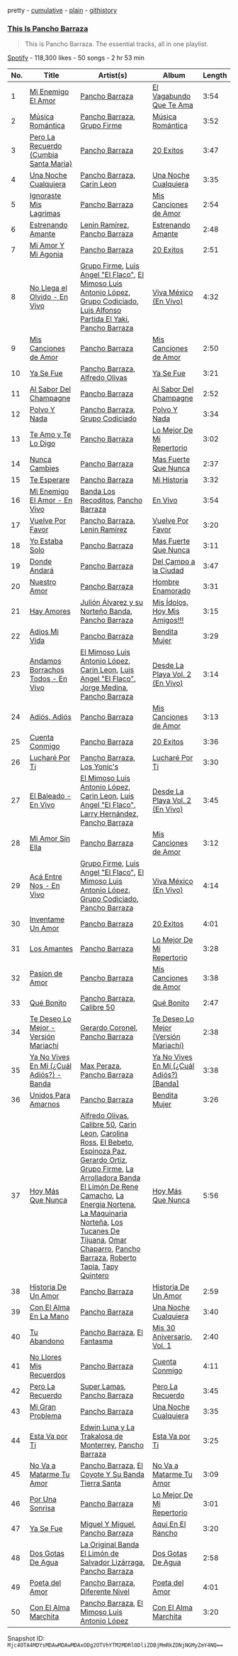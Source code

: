 pretty - [cumulative](/playlists/cumulative/37i9dQZF1DZ06evO3463WU.md) - [plain](/playlists/plain/37i9dQZF1DZ06evO3463WU) - [githistory](https://github.githistory.xyz/mackorone/spotify-playlist-archive/blob/main/playlists/plain/37i9dQZF1DZ06evO3463WU)

### [This Is Pancho Barraza](https://open.spotify.com/playlist/37i9dQZF1DZ06evO3463WU)

> This is Pancho Barraza\. The essential tracks, all in one playlist.

[Spotify](https://open.spotify.com/user/spotify) - 118,300 likes - 50 songs - 2 hr 53 min

| No. | Title | Artist(s) | Album | Length |
|---|---|---|---|---|
| 1 | [Mi Enemigo El Amor](https://open.spotify.com/track/3gYgHcEBcuySZwZ2dcTPXV) | [Pancho Barraza](https://open.spotify.com/artist/5dmU7FrmtbQaSzIvGsE4Jp) | [El Vagabundo Que Te Ama](https://open.spotify.com/album/5ArPxAo4IyU0pEsCIZsg0F) | 3:54 |
| 2 | [Música Romántica](https://open.spotify.com/track/0gOwkN1piWLMINfj97SogV) | [Pancho Barraza](https://open.spotify.com/artist/5dmU7FrmtbQaSzIvGsE4Jp), [Grupo Firme](https://open.spotify.com/artist/1dKdetem2xEmjgvyymzytS) | [Música Romántica](https://open.spotify.com/album/5B6pvL3W5WyqxiZ8k70y8U) | 3:52 |
| 3 | [Pero La Recuerdo \(Cumbia Santa Maria\)](https://open.spotify.com/track/3Z0qp959lgropPTzCnMbkU) | [Pancho Barraza](https://open.spotify.com/artist/5dmU7FrmtbQaSzIvGsE4Jp) | [20 Exitos](https://open.spotify.com/album/0z3EHq0Bni4Fv60XoTtk21) | 3:47 |
| 4 | [Una Noche Cualquiera](https://open.spotify.com/track/1d2ziGaMKHlNjuFY1oL8If) | [Pancho Barraza](https://open.spotify.com/artist/5dmU7FrmtbQaSzIvGsE4Jp), [Carin Leon](https://open.spotify.com/artist/66ihevNkSYNzRAl44dx6jJ) | [Una Noche Cualquiera](https://open.spotify.com/album/6uhcErVRHBbBaslDcvzDlD) | 3:35 |
| 5 | [Ignoraste Mis Lagrimas](https://open.spotify.com/track/3uIpPg75d1L8uIKAQBBz9I) | [Pancho Barraza](https://open.spotify.com/artist/5dmU7FrmtbQaSzIvGsE4Jp) | [Mis Canciones de Amor](https://open.spotify.com/album/71EFMwN2oaKfHw7W9l1WIa) | 2:54 |
| 6 | [Estrenando Amante](https://open.spotify.com/track/39hRwctyqnnEsXttaJGKyQ) | [Lenin Ramírez](https://open.spotify.com/artist/3hTffafUYLLgO4yuPAxb5U), [Pancho Barraza](https://open.spotify.com/artist/5dmU7FrmtbQaSzIvGsE4Jp) | [Estrenando Amante](https://open.spotify.com/album/6OTgNYYTX9V9VwlK1swNVw) | 2:48 |
| 7 | [Mi Amor Y Mi Agonia](https://open.spotify.com/track/6GQkrXZHNg4EzgP0Q6exy3) | [Pancho Barraza](https://open.spotify.com/artist/5dmU7FrmtbQaSzIvGsE4Jp) | [20 Exitos](https://open.spotify.com/album/0z3EHq0Bni4Fv60XoTtk21) | 2:51 |
| 8 | [No Llega el Olvido \- En Vivo](https://open.spotify.com/track/5MPY1xEb6E8Lv9HuGKEVLp) | [Grupo Firme](https://open.spotify.com/artist/1dKdetem2xEmjgvyymzytS), [Luis Angel "El Flaco"](https://open.spotify.com/artist/4kJ2OBSNasUA4yOT5NCfCl), [El Mimoso Luis Antonio López](https://open.spotify.com/artist/7AUgYiThuW80zSOwY7Ub2g), [Grupo Codiciado](https://open.spotify.com/artist/4aWhlVjiUjYHpVWBPP8AFc), [Luis Alfonso Partida El Yaki](https://open.spotify.com/artist/5l6N2hoIaP7snXdjnCULvk), [Pancho Barraza](https://open.spotify.com/artist/5dmU7FrmtbQaSzIvGsE4Jp) | [Viva México \(En Vivo\)](https://open.spotify.com/album/7kMLaUdwvSVUtYFtBT7znC) | 4:32 |
| 9 | [Mis Canciones de Amor](https://open.spotify.com/track/54c9K5pPOCH7vsd0SF9eoC) | [Pancho Barraza](https://open.spotify.com/artist/5dmU7FrmtbQaSzIvGsE4Jp) | [Mis Canciones de Amor](https://open.spotify.com/album/71EFMwN2oaKfHw7W9l1WIa) | 2:50 |
| 10 | [Ya Se Fue](https://open.spotify.com/track/3hIFiQfRn4tOaIS6ePCNXr) | [Pancho Barraza](https://open.spotify.com/artist/5dmU7FrmtbQaSzIvGsE4Jp), [Alfredo Olivas](https://open.spotify.com/artist/5xYNmNkaWRqu3e5F4UXME8) | [Ya Se Fue](https://open.spotify.com/album/5aX6a0wLRfsIPr8kvZ5S1k) | 3:21 |
| 11 | [Al Sabor Del Champagne](https://open.spotify.com/track/31CBLt8Zkp2kEE6JX8aWx0) | [Pancho Barraza](https://open.spotify.com/artist/5dmU7FrmtbQaSzIvGsE4Jp) | [Al Sabor Del Champagne](https://open.spotify.com/album/2Fg4m6JftW78wXMQ1bEaUG) | 2:52 |
| 12 | [Polvo Y Nada](https://open.spotify.com/track/3hxmYDtf38nK7MLtbdaHFj) | [Pancho Barraza](https://open.spotify.com/artist/5dmU7FrmtbQaSzIvGsE4Jp), [Grupo Codiciado](https://open.spotify.com/artist/4aWhlVjiUjYHpVWBPP8AFc) | [Polvo Y Nada](https://open.spotify.com/album/0tsv50A3ZdXC5EeohYYHag) | 3:34 |
| 13 | [Te Amo y Te Lo Digo](https://open.spotify.com/track/3oyseqmvN8v73vcp7z0yx8) | [Pancho Barraza](https://open.spotify.com/artist/5dmU7FrmtbQaSzIvGsE4Jp) | [Lo Mejor De Mi Repertorio](https://open.spotify.com/album/3dEdr01jgZ35RTRKO3HEaR) | 3:02 |
| 14 | [Nunca Cambies](https://open.spotify.com/track/2GV9Q5prIUhhIfnlQG0VzL) | [Pancho Barraza](https://open.spotify.com/artist/5dmU7FrmtbQaSzIvGsE4Jp) | [Mas Fuerte Que Nunca](https://open.spotify.com/album/7EQVo82zWf1HDubvJmdbEi) | 2:37 |
| 15 | [Te Esperare](https://open.spotify.com/track/54tmAoMDUoz4a1WSZJEkhU) | [Pancho Barraza](https://open.spotify.com/artist/5dmU7FrmtbQaSzIvGsE4Jp) | [Mi Historia](https://open.spotify.com/album/6Xes51EPRhxPClnSVFA9qq) | 3:32 |
| 16 | [Mi Enemigo El Amor \- En Vivo](https://open.spotify.com/track/1mubehT6tuQaByo7qGR2Ie) | [Banda Los Recoditos](https://open.spotify.com/artist/4bPiOPI4V99cepEftvBYak), [Pancho Barraza](https://open.spotify.com/artist/5dmU7FrmtbQaSzIvGsE4Jp) | [En Vivo](https://open.spotify.com/album/7B0TYXtXBC9tXV6wFnE5It) | 3:54 |
| 17 | [Vuelve Por Favor](https://open.spotify.com/track/0TflYAKQ2cTYzOKQTcAmpP) | [Pancho Barraza](https://open.spotify.com/artist/5dmU7FrmtbQaSzIvGsE4Jp), [Lenin Ramírez](https://open.spotify.com/artist/3hTffafUYLLgO4yuPAxb5U) | [Vuelve Por Favor](https://open.spotify.com/album/07yRUflwcRq8xwhUPJ1t0W) | 3:20 |
| 18 | [Yo Estaba Solo](https://open.spotify.com/track/4XcPwUTY31I4atXFTVE6XB) | [Pancho Barraza](https://open.spotify.com/artist/5dmU7FrmtbQaSzIvGsE4Jp) | [Mas Fuerte Que Nunca](https://open.spotify.com/album/7EQVo82zWf1HDubvJmdbEi) | 3:11 |
| 19 | [Donde Andará](https://open.spotify.com/track/1AvJ3JBfma4kdkpY91rc4l) | [Pancho Barraza](https://open.spotify.com/artist/5dmU7FrmtbQaSzIvGsE4Jp) | [Del Campo a la Ciudad](https://open.spotify.com/album/1YVcOrdEEN3xZSSRMI5288) | 3:47 |
| 20 | [Nuestro Amor](https://open.spotify.com/track/4gfCFNZiohK3xpwCQUUifT) | [Pancho Barraza](https://open.spotify.com/artist/5dmU7FrmtbQaSzIvGsE4Jp) | [Hombre Enamorado](https://open.spotify.com/album/5D77PYz1WHp9nna1DkA48I) | 3:31 |
| 21 | [Hay Amores](https://open.spotify.com/track/3xdC10QJ54yltOq8r4fbXa) | [Julión Álvarez y su Norteño Banda](https://open.spotify.com/artist/1bfl0AU8SqmLkElptOprhC), [Pancho Barraza](https://open.spotify.com/artist/5dmU7FrmtbQaSzIvGsE4Jp) | [Mis Ídolos, Hoy Mis Amigos!!!](https://open.spotify.com/album/4DQQ3pKX45A1Twok8WL0hc) | 3:15 |
| 22 | [Adios Mi Vida](https://open.spotify.com/track/6XwAxF4iekTzTgsyZA6mpa) | [Pancho Barraza](https://open.spotify.com/artist/5dmU7FrmtbQaSzIvGsE4Jp) | [Bendita Mujer](https://open.spotify.com/album/5jzKBAq7ZRUCTCMGX6h5WV) | 3:29 |
| 23 | [Andamos Borrachos Todos \- En Vivo](https://open.spotify.com/track/0OiBmdNifHrKDer8l1bUUJ) | [El Mimoso Luis Antonio López](https://open.spotify.com/artist/7AUgYiThuW80zSOwY7Ub2g), [Carin Leon](https://open.spotify.com/artist/66ihevNkSYNzRAl44dx6jJ), [Luis Angel "El Flaco"](https://open.spotify.com/artist/4kJ2OBSNasUA4yOT5NCfCl), [Jorge Medina](https://open.spotify.com/artist/4uZP9vHYfFu3DW9ywwtLpf), [Pancho Barraza](https://open.spotify.com/artist/5dmU7FrmtbQaSzIvGsE4Jp) | [Desde La Playa Vol\. 2 \(En Vivo\)](https://open.spotify.com/album/5Cg2SJc24bmBeoTQZ3ulVt) | 3:14 |
| 24 | [Adiós, Adiós](https://open.spotify.com/track/3DeS3HVYR3hhb2WkomDsEU) | [Pancho Barraza](https://open.spotify.com/artist/5dmU7FrmtbQaSzIvGsE4Jp) | [Mis Canciones de Amor](https://open.spotify.com/album/0JCDByU5HnFtMb2Ov4CJLV) | 3:13 |
| 25 | [Cuenta Conmigo](https://open.spotify.com/track/3ejMMFhxszcFqPzsYfLnNL) | [Pancho Barraza](https://open.spotify.com/artist/5dmU7FrmtbQaSzIvGsE4Jp) | [20 Exitos](https://open.spotify.com/album/0z3EHq0Bni4Fv60XoTtk21) | 3:36 |
| 26 | [Lucharé Por Ti](https://open.spotify.com/track/5I9SnEA84dwUgjbBLIdTSm) | [Pancho Barraza](https://open.spotify.com/artist/5dmU7FrmtbQaSzIvGsE4Jp), [Los Yonic's](https://open.spotify.com/artist/1z8Z3JjXWNa7xbeXcyFZMt) | [Lucharé Por Ti](https://open.spotify.com/album/5ZhzGPdJ3ybEx9fK6LF5c7) | 3:30 |
| 27 | [El Baleado \- En Vivo](https://open.spotify.com/track/4eAMrahsJUpJipw0mqJDtn) | [El Mimoso Luis Antonio López](https://open.spotify.com/artist/7AUgYiThuW80zSOwY7Ub2g), [Carin Leon](https://open.spotify.com/artist/66ihevNkSYNzRAl44dx6jJ), [Luis Angel "El Flaco"](https://open.spotify.com/artist/4kJ2OBSNasUA4yOT5NCfCl), [Larry Hernández](https://open.spotify.com/artist/6djNDzSg08mnh2Ayoh6Ovn), [Pancho Barraza](https://open.spotify.com/artist/5dmU7FrmtbQaSzIvGsE4Jp) | [Desde La Playa Vol\. 2 \(En Vivo\)](https://open.spotify.com/album/5Cg2SJc24bmBeoTQZ3ulVt) | 3:45 |
| 28 | [Mi Amor Sin Ella](https://open.spotify.com/track/4PPFkIR5X1DwVr2SC1ZZdq) | [Pancho Barraza](https://open.spotify.com/artist/5dmU7FrmtbQaSzIvGsE4Jp) | [Mis Canciones de Amor](https://open.spotify.com/album/71EFMwN2oaKfHw7W9l1WIa) | 3:12 |
| 29 | [Acá Entre Nos \- En Vivo](https://open.spotify.com/track/5ck9PhKtvFsuCN8zEAG4C4) | [Grupo Firme](https://open.spotify.com/artist/1dKdetem2xEmjgvyymzytS), [Luis Angel "El Flaco"](https://open.spotify.com/artist/4kJ2OBSNasUA4yOT5NCfCl), [El Mimoso Luis Antonio López](https://open.spotify.com/artist/7AUgYiThuW80zSOwY7Ub2g), [Grupo Codiciado](https://open.spotify.com/artist/4aWhlVjiUjYHpVWBPP8AFc), [Pancho Barraza](https://open.spotify.com/artist/5dmU7FrmtbQaSzIvGsE4Jp) | [Viva México \(En Vivo\)](https://open.spotify.com/album/7kMLaUdwvSVUtYFtBT7znC) | 4:14 |
| 30 | [Inventame Un Amor](https://open.spotify.com/track/6Nd55mIC9CFul1mVagPtFa) | [Pancho Barraza](https://open.spotify.com/artist/5dmU7FrmtbQaSzIvGsE4Jp) | [20 Exitos](https://open.spotify.com/album/0z3EHq0Bni4Fv60XoTtk21) | 4:01 |
| 31 | [Los Amantes](https://open.spotify.com/track/0h43pLYpldnoNwESdxnoDI) | [Pancho Barraza](https://open.spotify.com/artist/5dmU7FrmtbQaSzIvGsE4Jp) | [Lo Mejor De Mi Repertorio](https://open.spotify.com/album/3dEdr01jgZ35RTRKO3HEaR) | 3:28 |
| 32 | [Pasion de Amor](https://open.spotify.com/track/7p5sJ5TGAip4705FHdm6KB) | [Pancho Barraza](https://open.spotify.com/artist/5dmU7FrmtbQaSzIvGsE4Jp) | [Mis Canciones de Amor](https://open.spotify.com/album/71EFMwN2oaKfHw7W9l1WIa) | 3:38 |
| 33 | [Qué Bonito](https://open.spotify.com/track/3AG3kaV6b3DDQDCEDN1HdS) | [Pancho Barraza](https://open.spotify.com/artist/5dmU7FrmtbQaSzIvGsE4Jp), [Calibre 50](https://open.spotify.com/artist/4jogXSSvlyMkODGSZ2wc2P) | [Qué Bonito](https://open.spotify.com/album/0Z05URN9ad0MN2TuakJH0u) | 2:47 |
| 34 | [Te Deseo Lo Mejor \- Versión Mariachi](https://open.spotify.com/track/4JmJUdY5z9NhJYDdRx6cuC) | [Gerardo Coronel](https://open.spotify.com/artist/6JoYL9QYbdgPb6EuE5J2pC), [Pancho Barraza](https://open.spotify.com/artist/5dmU7FrmtbQaSzIvGsE4Jp) | [Te Deseo Lo Mejor \(Versión Mariachi\)](https://open.spotify.com/album/4n1aw8mKj9hZTqC8TcXoDr) | 2:38 |
| 35 | [Ya No Vives En Mí \(¿Cuál Adiós?\) \- Banda](https://open.spotify.com/track/2asLjAakW5V1kdgZnbf5UZ) | [Max Peraza](https://open.spotify.com/artist/40XLXsvXDPJuQ6adeK9zh7), [Pancho Barraza](https://open.spotify.com/artist/5dmU7FrmtbQaSzIvGsE4Jp) | [Ya No Vives En Mí \(¿Cuál Adiós?\) \[Banda\]](https://open.spotify.com/album/6HFyobtjc5a3X80wLUjLu1) | 3:38 |
| 36 | [Unidos Para Amarnos](https://open.spotify.com/track/78DazlfpGkIVK2qLsgMemf) | [Pancho Barraza](https://open.spotify.com/artist/5dmU7FrmtbQaSzIvGsE4Jp) | [Bendita Mujer](https://open.spotify.com/album/5jzKBAq7ZRUCTCMGX6h5WV) | 3:26 |
| 37 | [Hoy Más Que Nunca](https://open.spotify.com/track/5tzFhFJLFWuuLvlqgWi7uK) | [Alfredo Olivas](https://open.spotify.com/artist/5xYNmNkaWRqu3e5F4UXME8), [Calibre 50](https://open.spotify.com/artist/4jogXSSvlyMkODGSZ2wc2P), [Carin Leon](https://open.spotify.com/artist/66ihevNkSYNzRAl44dx6jJ), [Carolina Ross](https://open.spotify.com/artist/5wx70QuZtxRUIIYek3RSaV), [El Bebeto](https://open.spotify.com/artist/1YhMWppPt9RVODKD1KCs7W), [Espinoza Paz](https://open.spotify.com/artist/01rgao9OzfBm2BOHWJpi1Y), [Gerardo Ortiz](https://open.spotify.com/artist/4J13m9IZh03PEhoxAxRhXO), [Grupo Firme](https://open.spotify.com/artist/1dKdetem2xEmjgvyymzytS), [La Arrolladora Banda El Limón De Rene Camacho](https://open.spotify.com/artist/5bSfBBCxY8QAk4Pifveisz), [La Energia Nortena](https://open.spotify.com/artist/6uFxO15AG9aoz7MS4aQQvp), [La Maquinaria Norteña](https://open.spotify.com/artist/7uGhSk7fVURjDaiXW1FSbL), [Los Tucanes De Tijuana](https://open.spotify.com/artist/014WIDx7H4BRCHB1faiisK), [Omar Chaparro](https://open.spotify.com/artist/4c2iIMx6xBNZkK79QTilJ6), [Pancho Barraza](https://open.spotify.com/artist/5dmU7FrmtbQaSzIvGsE4Jp), [Roberto Tapia](https://open.spotify.com/artist/1TZXFnFYNzRTDrNFoH8YC0), [Tapy Quintero](https://open.spotify.com/artist/1CTYCiBGcZTsZBzYoa4pxM) | [Hoy Más Que Nunca](https://open.spotify.com/album/1rDuAQCkEgIQlI8c6MIN97) | 5:56 |
| 38 | [Historia De Un Amor](https://open.spotify.com/track/1011TrqHFhpKhgOzKnV0ZS) | [Pancho Barraza](https://open.spotify.com/artist/5dmU7FrmtbQaSzIvGsE4Jp) | [Historia De Un Amor](https://open.spotify.com/album/49mNs4aM6Xs7i0x9Gr3f3D) | 2:59 |
| 39 | [Con El Alma En La Mano](https://open.spotify.com/track/1f9qcAI1Kv4FS6Nk6MkpQb) | [Pancho Barraza](https://open.spotify.com/artist/5dmU7FrmtbQaSzIvGsE4Jp) | [Una Noche Cualquiera](https://open.spotify.com/album/69gdI8NQ0yB8nfP6eoj4lC) | 3:40 |
| 40 | [Tu Abandono](https://open.spotify.com/track/1V6KK9ACJVPkawtPILt4N6) | [Pancho Barraza](https://open.spotify.com/artist/5dmU7FrmtbQaSzIvGsE4Jp), [El Fantasma](https://open.spotify.com/artist/0my6Pg4I28dVcZLSpAkqhv) | [Mis 30 Aniversario, Vol\. 1](https://open.spotify.com/album/2yhPl0BDdZuzCtYkp25URQ) | 2:40 |
| 41 | [No Llores Mis Recuerdos](https://open.spotify.com/track/0rUYYUjhjxQDE2Zc6tDK5A) | [Pancho Barraza](https://open.spotify.com/artist/5dmU7FrmtbQaSzIvGsE4Jp) | [Cuenta Conmigo](https://open.spotify.com/album/6LwOXQj6NDu67AwOBOD4Se) | 4:11 |
| 42 | [Pero La Recuerdo](https://open.spotify.com/track/7l2k7zrU50Xhc6yIps4Brq) | [Super Lamas](https://open.spotify.com/artist/0A8eZ8ou3msWR8xVkJOFXe), [Pancho Barraza](https://open.spotify.com/artist/5dmU7FrmtbQaSzIvGsE4Jp) | [Pero La Recuerdo](https://open.spotify.com/album/4DyzbrPk5fhYt9vqzCSDWG) | 3:45 |
| 43 | [Mi Gran Problema](https://open.spotify.com/track/41biWbuI9FIa4Kk3d53q1Z) | [Pancho Barraza](https://open.spotify.com/artist/5dmU7FrmtbQaSzIvGsE4Jp) | [Una Noche Cualquiera](https://open.spotify.com/album/69gdI8NQ0yB8nfP6eoj4lC) | 3:35 |
| 44 | [Esta Va por Ti](https://open.spotify.com/track/3R8WZ9lTTEFHifPtRbVTpZ) | [Edwin Luna y La Trakalosa de Monterrey](https://open.spotify.com/artist/4LFOoXhMhnq9U8VsZkSwxl), [Pancho Barraza](https://open.spotify.com/artist/5dmU7FrmtbQaSzIvGsE4Jp) | [Esta Va por Ti](https://open.spotify.com/album/2ldbuKO6qKF6iNxn43cusK) | 3:25 |
| 45 | [No Va a Matarme Tu Amor](https://open.spotify.com/track/3awcf60XKtp6eSWcxGluyT) | [Pancho Barraza](https://open.spotify.com/artist/5dmU7FrmtbQaSzIvGsE4Jp), [El Coyote Y Su Banda Tierra Santa](https://open.spotify.com/artist/7sQ3Q6yYyg0SdpEezJN8UT) | [No Va a Matarme Tu Amor](https://open.spotify.com/album/1C5YP77Dh2dKDNT2B6VpSX) | 3:09 |
| 46 | [Por Una Sonrisa](https://open.spotify.com/track/1Bbf3b3q6g8ycctLHCVDZA) | [Pancho Barraza](https://open.spotify.com/artist/5dmU7FrmtbQaSzIvGsE4Jp) | [Lo Mejor De Mi Repertorio](https://open.spotify.com/album/3dEdr01jgZ35RTRKO3HEaR) | 3:01 |
| 47 | [Ya Se Fue](https://open.spotify.com/track/6neA2wcgD9CrHwsvKhGpqH) | [Miguel Y Miguel](https://open.spotify.com/artist/7fmQXLCgx5q0vkGArvS6mm), [Pancho Barraza](https://open.spotify.com/artist/5dmU7FrmtbQaSzIvGsE4Jp) | [Aqui En El Rancho](https://open.spotify.com/album/3Vc8Qcv33FPblUCq9ZcHBg) | 3:20 |
| 48 | [Dos Gotas De Agua](https://open.spotify.com/track/1pQFw81rRvhmkxkC9ntDeq) | [La Original Banda El Limón de Salvador Lizárraga](https://open.spotify.com/artist/2ghByd8ucnRTWceSAnAZ0G), [Pancho Barraza](https://open.spotify.com/artist/5dmU7FrmtbQaSzIvGsE4Jp) | [Dos Gotas De Agua](https://open.spotify.com/album/7yEy8rEkjEDUjb8xUHLt59) | 2:58 |
| 49 | [Poeta del Amor](https://open.spotify.com/track/3us0Mk89vSIIWzuowa9ieK) | [Pancho Barraza](https://open.spotify.com/artist/5dmU7FrmtbQaSzIvGsE4Jp), [Diferente Nivel](https://open.spotify.com/artist/5dHdCFMXwl9JofjKjS1MW0) | [Poeta del Amor](https://open.spotify.com/album/1igXDXmd3Z4qH4amNvkSyN) | 4:01 |
| 50 | [Con El Alma Marchita](https://open.spotify.com/track/0u0BI9iLG7JzCr0x4eXXWw) | [Pancho Barraza](https://open.spotify.com/artist/5dmU7FrmtbQaSzIvGsE4Jp), [El Mimoso Luis Antonio López](https://open.spotify.com/artist/7AUgYiThuW80zSOwY7Ub2g) | [Con El Alma Marchita](https://open.spotify.com/album/7sYFshjpDNY6M4Z1AGySqb) | 3:20 |

Snapshot ID: `Mjc4OTA4MDYsMDAwMDAwMDAxODg2OTVhYTM2MDRlODliZDBjMmRkZDNjNGMyZmY4NQ==`
